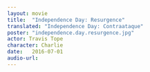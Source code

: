 ```yaml
---
layout: movie
title:  "Independence Day: Resurgence"
translated: "Independence Day: Contraataque"
poster: "independence.day.resurgence.jpg"
actor: Travis Tope
character: Charlie
date:   2016-07-01
audio-url: 
---
```

